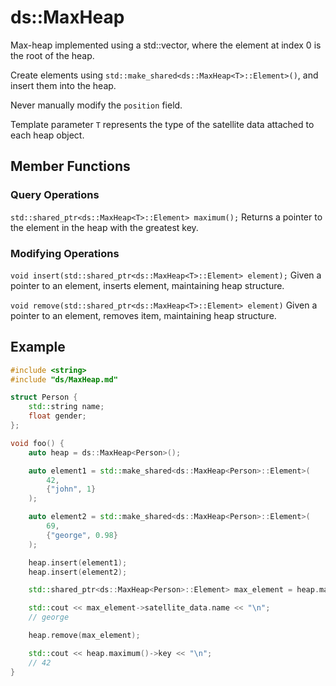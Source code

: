 # ds::MaxHeap

Max-heap implemented using a std::vector, where the element at index 0 is the root of the heap. 

Create elements using `std::make_shared<ds::MaxHeap<T>::Element>()`, and insert them into the heap.

Never manually modify the `position` field.

Template parameter `T` represents the type of the satellite data attached to each heap object.

## Member Functions
### Query Operations
`std::shared_ptr<ds::MaxHeap<T>::Element> maximum();`
Returns a pointer to the element in the heap with the greatest key.  

### Modifying Operations
`void insert(std::shared_ptr<ds::MaxHeap<T>::Element> element);`
Given a pointer to an element, inserts element, maintaining heap structure.  

`void remove(std::shared_ptr<ds::MaxHeap<T>::Element> element)`
Given a pointer to an element, removes item, maintaining heap structure.  

## Example

```cpp
#include <string>
#include "ds/MaxHeap.md"

struct Person {
    std::string name;
    float gender;
};

void foo() {
    auto heap = ds::MaxHeap<Person>();

    auto element1 = std::make_shared<ds::MaxHeap<Person>::Element>(
        42, 
        {"john", 1}
    );

    auto element2 = std::make_shared<ds::MaxHeap<Person>::Element>(
        69, 
        {"george", 0.98}
    );

    heap.insert(element1);
    heap.insert(element2);

    std::shared_ptr<ds::MaxHeap<Person>::Element> max_element = heap.maximum();

    std::cout << max_element->satellite_data.name << "\n";
    // george

    heap.remove(max_element);

    std::cout << heap.maximum()->key << "\n";
    // 42
}
```